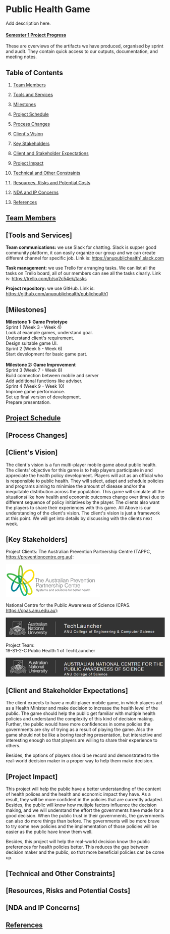 # Public Health Game
Add description here.

#### [Semester 1 Project Progress](Documentation/Semester_1/overview.md)

These are overviews of the artifacts we have produced, organised by sprint and audit. They contain quick access to our outputs, documentation, and meeting notes. 

## Table of Contents

1. [Team Members](#team-members)

2. [Tools and Services](#tools-and-services)

3. [Milestones](#milestones)

4. [Project Schedule](#project-schedule)

5. [Process Changes](#process-changes)

6. [Client's Vision](#clients-vision)

7. [Key Stakeholders](#key-stakeholders)

8. [Client and Stakeholder Expectations](#client-and-stakeholder-expectations)

9. [Project Impact](#project-impact)

10. [Technical and Other Constraints](#technical-and-other-constraints)

11. [Resources, Risks and Potential Costs](#resources-risks-and-potential-costs)

12. [NDA and IP Concerns](#nda-and-ip-concerns)

13. [References](#references)


## [Team Members](Documentation/)

## [Tools and Services]
**Team communications:** we use Slack for chatting. Slack is supper good community platform, it can easily organize our group and we can create different channel for specific job. Link is:  https://anupublichealth1.slack.com 

**Task management:** we use Trello for arranging tasks. We can list all the tasks on Trello board, all of our members can see all the tasks clearly. Link is: https://trello.com/b/sq2c54ek/tasks

**Project repository:** we use GitHub. Link is: https://github.com/anupublichealth/publichealth1

## [Milestones]
**Milestone 1: Game Prototype**<br/>
Sprint 1 (Week 3 - Week 4)<br/>
Look at example games, understand goal.<br/>
Understand client's requirement.<br/> 
Design suitable game UI.<br/>
Sprint 2 (Week 5 - Week 6)<br/>
Start development for basic game part.<br/><br/>
**Milestone 2: Game Improvement**<br/>
Sprint 3 (Week 7 - Week 8)<br/>
Build connection between mobile and server<br/>
Add additional functions like adviser.<br/>
Sprint 4 (Week 9 - Week 10)<br/>
Improve game performance.<br/>
Set up final version of development.<br/>
Prepare presentation.

## [Project Schedule](Documentation/)

## [Process Changes]

## [Client's Vision]
The client's vision is a fun multi-player mobile game about public health. The clients' objective for this game is to help players participate in and appreciate the health policy development. Players will act as an official who is responsible to public health. They will select, adapt and schedule policies and programs aiming to minimise the amount of disease and/or the inequitable distribution across the population. This game will simulate all the situations(like how health and economic outcomes change over time) due to different sequence of policy initiatives by the player. The clients also want the players to share their experiences with this game. All Above is our understanding of the client's vision. The client's vision is just a framework at this point. We will get into details by discussing with the clients next week.

## [Key Stakeholders]
Project Clients:
The Australian Prevention Partnership Centre (TAPPC, https://preventioncentre.org.au): 

![](Images/image1.png)

National Centre for the Public Awareness of Science (CPAS. https://cpas.anu.edu.au):


![](Images/image2.png)

Project Team:<br/>
19-S1-2-C Public Health 1 of TechLauncher

![](Images/image3.png)


## [Client and Stakeholder Expectations]
The client expects to have a multi-player mobile game, in which players act as a Health Minister and make decision to increase the health level of the public. The game should help the public get familiar with multiple health policies and understand the complexity of this kind of decision making. Further, the public would have more confidences in some policies the governments are shy of trying as a result of playing the game. Also the game should not be like a boring teaching presentation, but interactive and interesting enough so that players are willing to share their experience to others. 

Besides, the options of players should be record and demonstrated to the real-world decision maker in a proper way to help them make decision.

## [Project Impact]
This project will help the public have a better understanding of the content of health polices and the health and economic impact they have. As a result, they will be more confident in the policies that are currently adapted. Besides, the public will know how multiple factors influence the decision making, and we will understand the effort the governments have made for a good decision. When the public trust in their governments, the governments can also do more things than before. The governments will be more brave to try some new policies and the implementation of those policies will be easier as the public have know them well. 

Besides, this project will help the real-world decision know the public preferences for health policies better. This reduces the gap between decision maker and the public, so that more beneficial policies can be come up.

## [Technical and Other Constraints]

## [Resources, Risks and Potential Costs]

## [NDA and IP Concerns]

## [References](Documentation/)
